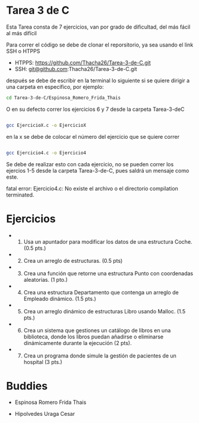 # Tarea 3 de C

Esta Tarea consta de 7 ejercicios, van por grado de dificultad, del más fácil al más difícil

Para correr el código se debe de clonar el reporsitorio, ya sea usando el link SSH o HTPPS

- HTPPS: https://github.com/Thacha26/Tarea-3-de-C.git
- SSH: git@github.com:Thacha26/Tarea-3-de-C.git

después se debe de escribir en la terminal lo siguiente si se quiere dirigir a una carpeta en específico, por ejemplo:

```bash
cd Tarea-3-de-C/Espinosa_Romero_Frida_Thais
```
O en su defecto correr los ejercicios 6 y 7 desde la carpeta Tarea-3-deC

```bash

gcc EjercicioX.c -o EjercicioX

```
en la x se debe de colocar el número del ejercicio que se quiere correr

```bash

gcc Ejercicio4.c -o Ejercicio4

```

Se debe de realizar esto con cada ejercicio, no se pueden correr los ejercios 1-5 desde la carpeta Tarea-3-de-C, pues saldrá un mensaje como este.

fatal error: Ejercicio4.c: No existe el archivo o el directorio
compilation terminated.


# Ejercicios

- 1. Usa un apuntador para modificar los datos de una estructura Coche. (0.5 pts.)
- 2. Crea un arreglo de estructuras. (0.5 pts)
- 3. Crea una función que retorne una estructura Punto con coordenadas aleatorias. (1 pto.)
- 4. Crea una estructura Departamento que contenga un arreglo de Empleado dinámico. (1.5 pts.)
- 5. Crea un arreglo dinámico de estructuras Libro usando Malloc. (1.5 pts.)
- 6. Crea un sistema que gestiones un catálogo de libros en una biblioteca, donde los libros puedan añadirse o eliminarse dinámicamente durante la ejecución (2 pts).
- 7. Crea un programa donde simule la gestión de pacientes de un hospital (3 pts.)
 
# Buddies

- Espinosa Romero Frida Thais

- Hipolvedes Uraga Cesar

